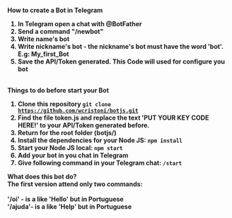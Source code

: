
<b><b1>How to create a Bot in Telegram</b1><br>
1. In Telegram open a chat with @BotFather<br>
2. Send a command "/newbot"<br>
3. Write name's bot<br>
4. Write nickname's bot - the nickname's bot must have the word 'bot'. E.g: My_first_Bot<br>
5. Save the API/Token generated. This Code will used for configure you bot<br><br>

<b><b1>Things to do before start your Bot</b1></b><br>
1. Clone this repository <code>git clone https://github.com/wcristoni/botjs.git</code><br>
2. Find the file token.js and replace the text 'PUT YOUR KEY CODE HERE!' to your API/Token generated before.<br>
3. Return for the root folder (botjs/)<br>
4. Install the dependencies for your Node JS: <code>npm install</code> <br>
5. Start your Node JS local: <code>npm start</code> <br>
6. Add your bot in you chat in Telegram
7. Give following command in your Telegram chat: <code>/start</code>

<b><b1>What does this bot do?</b1></b><br>
The first version attend only two commands:<br><br>
'/oi' - is a like 'Hello' but in Portuguese<br>
'/ajuda'- is a like 'Help' but in Portuguese<br>